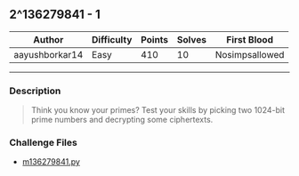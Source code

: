 ## 2^136279841 - 1

| Author         | Difficulty | Points | Solves | First Blood    |
| -------------- | ---------- | ------ | ------ | -------------- |
| aayushborkar14 | Easy       | 410    | 10     | Nosimpsallowed |

---

### Description

<blockquote>
Think you know your primes? Test your skills by picking two 1024-bit prime numbers and decrypting some ciphertexts.
</blockquote>

### Challenge Files

- [m136279841.py](m136279841.py)

